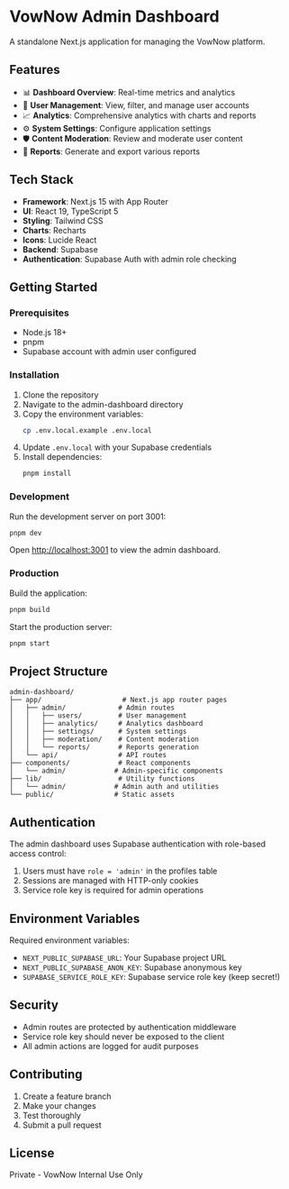 # VowNow Admin Dashboard

A standalone Next.js application for managing the VowNow platform.

## Features

- 📊 **Dashboard Overview**: Real-time metrics and analytics
- 👥 **User Management**: View, filter, and manage user accounts
- 📈 **Analytics**: Comprehensive analytics with charts and reports
- ⚙️ **System Settings**: Configure application settings
- 🛡️ **Content Moderation**: Review and moderate user content
- 📝 **Reports**: Generate and export various reports

## Tech Stack

- **Framework**: Next.js 15 with App Router
- **UI**: React 19, TypeScript 5
- **Styling**: Tailwind CSS
- **Charts**: Recharts
- **Icons**: Lucide React
- **Backend**: Supabase
- **Authentication**: Supabase Auth with admin role checking

## Getting Started

### Prerequisites

- Node.js 18+
- pnpm
- Supabase account with admin user configured

### Installation

1. Clone the repository
2. Navigate to the admin-dashboard directory
3. Copy the environment variables:
   ```bash
   cp .env.local.example .env.local
   ```
4. Update `.env.local` with your Supabase credentials
5. Install dependencies:
   ```bash
   pnpm install
   ```

### Development

Run the development server on port 3001:

```bash
pnpm dev
```

Open [http://localhost:3001](http://localhost:3001) to view the admin dashboard.

### Production

Build the application:

```bash
pnpm build
```

Start the production server:

```bash
pnpm start
```

## Project Structure

```
admin-dashboard/
├── app/                    # Next.js app router pages
│   ├── admin/             # Admin routes
│   │   ├── users/         # User management
│   │   ├── analytics/     # Analytics dashboard
│   │   ├── settings/      # System settings
│   │   ├── moderation/    # Content moderation
│   │   └── reports/       # Reports generation
│   └── api/               # API routes
├── components/            # React components
│   └── admin/            # Admin-specific components
├── lib/                   # Utility functions
│   └── admin/            # Admin auth and utilities
└── public/               # Static assets
```

## Authentication

The admin dashboard uses Supabase authentication with role-based access control:

1. Users must have `role = 'admin'` in the profiles table
2. Sessions are managed with HTTP-only cookies
3. Service role key is required for admin operations

## Environment Variables

Required environment variables:

- `NEXT_PUBLIC_SUPABASE_URL`: Your Supabase project URL
- `NEXT_PUBLIC_SUPABASE_ANON_KEY`: Supabase anonymous key
- `SUPABASE_SERVICE_ROLE_KEY`: Supabase service role key (keep secret!)

## Security

- Admin routes are protected by authentication middleware
- Service role key should never be exposed to the client
- All admin actions are logged for audit purposes

## Contributing

1. Create a feature branch
2. Make your changes
3. Test thoroughly
4. Submit a pull request

## License

Private - VowNow Internal Use Only